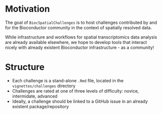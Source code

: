 # Motivation

The goal of `BiocSpatialChallenges` is to host challenges contributed by and for the Bioconductor community in the context of spatially resolved data.

While infrastructure and workflows for spatial transcriptomics data analysis are already available elsewhere, we hope to develop tools that interact nicely with already existent Bioconductor infrastructure - as a community! 

# Structure

- Each challenge is a stand-alone `.Rmd` file, located in the `vignettes/challenges` directory
- Challenges are rated at one of three levels of difficulty: novice, intermidate, advanced
- Ideally, a challenge should be linked to a GitHub issue in an already existent package/repository
